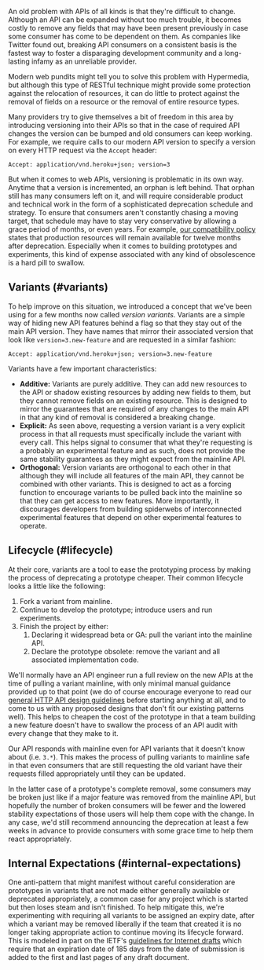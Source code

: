 An old problem with APIs of all kinds is that they're difficult to change. Although an API can be expanded without too much trouble, it becomes costly to remove any fields that may have been present previously in case some consumer has come to be dependent on them. As companies like Twitter found out, breaking API consumers on a consistent basis is the fastest way to foster a disparaging development community and a long-lasting infamy as an unreliable provider.

Modern web pundits might tell you to solve this problem with Hypermedia, but although this type of RESTful technique might provide some protection against the relocation of resources, it can do little to protect against the removal of fields on a resource or the removal of entire resource types.

Many providers try to give themselves a bit of freedom in this area by introducing versioning into their APIs so that in the case of required API changes the version can be bumped and old consumers can keep working. For example, we require calls to our modern API version to specify a version on every HTTP request via the `Accept` header:

    Accept: application/vnd.heroku+json; version=3

But when it comes to web APIs, versioning is problematic in its own way. Anytime that a version is incremented, an orphan is left behind. That orphan still has many consumers left on it, and will require considerable product and technical work in the form of a sophisticated deprecation schedule and strategy. To ensure that consumers aren't constantly chasing a moving target, that schedule may have to stay very conservative by allowing a grace period of months, or even years. For example, [our compatibility policy](https://devcenter.heroku.com/articles/api-compatibility-policy#production) states that production resources will remain available for twelve months after deprecation. Especially when it comes to building prototypes and experiments, this kind of expense associated with any kind of obsolescence is a hard pill to swallow.

## Variants (#variants)

To help improve on this situation, we introduced a concept that we've been using for a few months now called _version variants_. Variants are a simple way of hiding new API features behind a flag so that they stay out of the main API version. They have names that mirror their associated version that look like `version=3.new-feature` and are requested in a similar fashion:

    Accept: application/vnd.heroku+json; version=3.new-feature

Variants have a few important characteristics:

* **Additive:** Variants are purely additive. They can add new resources to the API or shadow existing resources by adding new fields to them, but they cannot remove fields on an existing resource. This is designed to mirror the guarantees that are required of any changes to the main API in that any kind of removal is considered a breaking change.
* **Explicit:** As seen above, requesting a version variant is a very explicit process in that all requests must specifically include the variant with every call. This helps signal to consumer that what they're requesting is a probably an experimental feature and as such, does not provide the same stability guarantees as they might expect from the mainline API.
* **Orthogonal:** Version variants are orthogonal to each other in that although they will include all features of the main API, they cannot be combined with other variants. This is designed to act as a forcing function to encourage variants to be pulled back into the mainline so that they can get access to new features. More importantly, it discourages developers from building spiderwebs of interconnected experimental features that depend on other experimental features to operate.

## Lifecycle (#lifecycle)

At their core, variants are a tool to ease the prototyping process by making the process of deprecating a prototype cheaper. Their common lifecycle looks a little like the following:

1. Fork a variant from mainline.
2. Continue to develop the prototype; introduce users and run experiments.
3. Finish the project by either:
    1. Declaring it widespread beta or GA: pull the variant into the mainline API.
    2. Declare the prototype obsolete: remove the variant and all associated implementation code.

We'll normally have an API engineer run a full review on the new APIs at the time of pulling a variant mainline, with only minimal manual guidance provided up to that point (we do of course encourage everyone to read our [general HTTP API design guidelines](https://github.com/interagent/http-api-design) before starting anything at all, and to come to us with any proposed designs that don't fit our existing patterns well). This helps to cheapen the cost of the prototype in that a team building a new feature doesn't have to swallow the process of an API audit with every change that they make to it.

Our API responds with mainline even for API variants that it doesn't know about (i.e. `3.*`). This makes the process of pulling variants to mainline safe in that even consumers that are still requesting the old variant have their requests filled appropriately until they can be updated.

In the latter case of a prototype's complete removal, some consumers may be broken just like if a major feature was removed from the mainline API, but hopefully the number of broken consumers will be fewer and the lowered stability expectations of those users will help them cope with the change. In any case, we'd still recommend announcing the deprecation at least a few weeks in advance to provide consumers with some grace time to help them react appropriately.

## Internal Expectations (#internal-expectations)

One anti-pattern that might manifest without careful consideration are prototypes in variants that are not made either generally available or deprecated appropriately, a common case for any project which is started but then loses steam and isn't finished. To help mitigate this, we're experimenting with requiring all variants to be assigned an expiry date, after which a variant may be removed liberally if the team that created it is no longer taking appropriate action to continue moving its lifecycle forward. This is modeled in part on the IETF's [guidelines for Internet drafts](http://www.ietf.org/ietf-ftp/1id-guidelines.txt) which require that an expiration date of 185 days from the date of submission is added to the first and last pages of any draft document.
